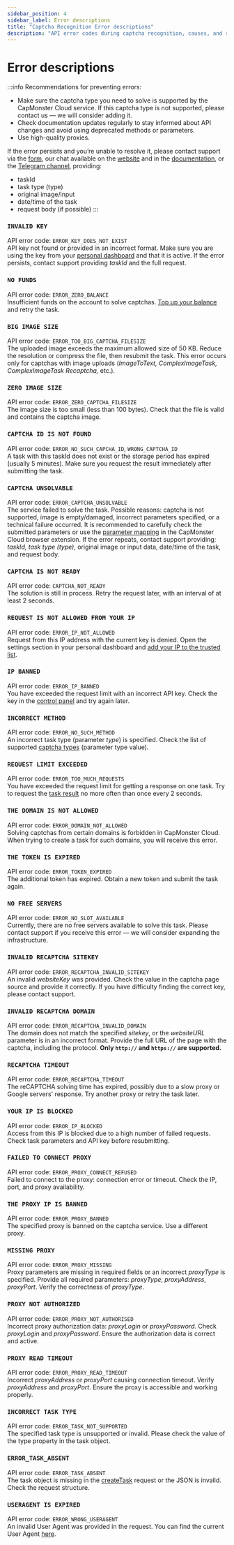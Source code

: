```yaml
---
sidebar_position: 4
sidebar_label: Error descriptions
title: "Captcha Recognition Error descriptions"
description: "API error codes during captcha recognition, causes, and recommendations to prevent errors when integrating the API for solving and bypassing captchas on the CapMonster Cloud service website!"
---
```


# Error descriptions

:::info 
Recommendations for preventing errors:
- Make sure the captcha type you need to solve is supported by the CapMonster Cloud service. If this captcha type is not supported, please contact us — we will consider adding it.
- Check documentation updates regularly to stay informed about API changes and avoid using deprecated methods or parameters.
- Use high-quality proxies.

If the error persists and you’re unable to resolve it, please contact support via the [form](https://helpdesk.zennolab.com/conversation/new), our chat available on the [website](https://capmonster.cloud/) and in the [documentation](https://docs.capmonster.cloud/), or the [Telegram channel](https://t.me/capmonstercloud), providing:

- taskId
- task type (type)
- original image/input
- date/time of the task
- request body (if possible)
:::


### `INVALID KEY`
API error code: `ERROR_KEY_DOES_NOT_EXIST` <br />
API key not found or provided in an incorrect format. Make sure you are using the key from your [personal dashboard](https://dash.capmonster.cloud/) and that it is active. If the error persists, contact support providing *taskId* and the full request.

### `NO FUNDS`
API error code: `ERROR_ZERO_BALANCE` <br />
Insufficient funds on the account to solve captchas. [Top up your balance](https://capmonster.cloud/SelectPaymentType) and retry the task.

### `BIG IMAGE SIZE`
API error code: `ERROR_TOO_BIG_CAPTCHA_FILESIZE` <br />
The uploaded image exceeds the maximum allowed size of 50 KB. Reduce the resolution or compress the file, then resubmit the task. This error occurs only for captchas with image uploads (*ImageToText, ComplexImageTask, ComplexImageTask Recaptcha,* etc.).

### `ZERO IMAGE SIZE`
API error code: `ERROR_ZERO_CAPTCHA_FILESIZE` <br />
The image size is too small (less than 100 bytes). Check that the file is valid and contains the captcha image.

### `CAPTCHA ID IS NOT FOUND`
API error code: `ERROR_NO_SUCH_CAPCHA_ID`, `WRONG_CAPTCHA_ID` <br />
A task with this taskId does not exist or the storage period has expired (usually 5 minutes). Make sure you request the result immediately after submitting the task.

### `CAPTCHA UNSOLVABLE`
API error code: `ERROR_CAPTCHA_UNSOLVABLE` <br />
The service failed to solve the task. Possible reasons: captcha is not supported, image is empty/damaged, incorrect parameters specified, or a technical failure occurred. It is recommended to carefully check the submitted parameters or use the [parameter mapping](https://docs.capmonster.cloud/docs/extension/extension-main/#captcha-parameter-mapping) in the CapMonster Cloud browser extension. If the error repeats, contact support providing: *taskId, task type (type)*, original image or input data, date/time of the task, and request body.

### `CAPTCHA IS NOT READY`
API error code: `CAPTCHA_NOT_READY` <br />
The solution is still in process. Retry the request later, with an interval of at least 2 seconds.

### `REQUEST IS NOT ALLOWED FROM YOUR IP`
API error code: `ERROR_IP_NOT_ALLOWED` <br />
Request from this IP address with the current key is denied. Open the settings section in your personal dashboard and [add your IP to the trusted list](https://dash.capmonster.cloud/Account/Settings).

### `IP BANNED`
API error code: `ERROR_IP_BANNED` <br />
You have exceeded the request limit with an incorrect API key. Check the key in the [control panel](https://dash.capmonster.cloud/) and try again later.

### `INCORRECT METHOD`
API error code: `ERROR_NO_SUCH_METHOD` <br />
An incorrect task type (parameter *type*) is specified. Check the list of supported [captcha types](https://docs.capmonster.cloud/docs/captchas/) (parameter type value).

### `REQUEST LIMIT EXCEEDED`
API error code: `ERROR_TOO_MUCH_REQUESTS` <br />
You have exceeded the request limit for getting a response on one task. Try to request the [task result](./methods/get-task-result.md) no more often than once every 2 seconds.

### `THE DOMAIN IS NOT ALLOWED`
API error code: `ERROR_DOMAIN_NOT_ALLOWED` <br />
Solving captchas from certain domains is forbidden in CapMonster Cloud. When trying to create a task for such domains, you will receive this error.

### `THE TOKEN IS EXPIRED`
API error code: `ERROR_TOKEN_EXPIRED` <br />
The additional token has expired. Obtain a new token and submit the task again.

### `NO FREE SERVERS`
API error code: `ERROR_NO_SLOT_AVAILABLE` <br />
Currently, there are no free servers available to solve this task. Please contact support if you receive this error — we will consider expanding the infrastructure.

### `INVALID RECAPTCHA SITEKEY`
API error code: `ERROR_RECAPTCHA_INVALID_SITEKEY` <br />
An invalid *websiteKey* was provided. Check the value in the captcha page source and provide it correctly. If you have difficulty finding the correct key, please contact support.

### `INVALID RECAPTCHA DOMAIN`
API error code: `ERROR_RECAPTCHA_INVALID_DOMAIN` <br />
The domain does not match the specified *sitekey*, or the *websiteURL* parameter is in an incorrect format. Provide the full URL of the page with the captcha, including the protocol. **Only `http://` and `https://` are supported.**

### `RECAPTCHA TIMEOUT`
API error code: `ERROR_RECAPTCHA_TIMEOUT` <br />
The reCAPTCHA solving time has expired, possibly due to a slow proxy or Google servers' response. Try another proxy or retry the task later.

### `YOUR IP IS BLOCKED`
API error code: `ERROR_IP_BLOCKED` <br />
Access from this IP is blocked due to a high number of failed requests. Check task parameters and API key before resubmitting.

### `FAILED TO CONNECT PROXY`
API error code: `ERROR_PROXY_CONNECT_REFUSED` <br />
Failed to connect to the proxy: connection error or timeout. Check the IP, port, and proxy availability.

### `THE PROXY IP IS BANNED`
API error code: `ERROR_PROXY_BANNED` <br />
The specified proxy is banned on the captcha service. Use a different proxy.

### `MISSING PROXY`
API error code: `ERROR_PROXY_MISSING`<br />
Proxy parameters are missing in required fields or an incorrect *proxyType* is specified. Provide all required parameters: *proxyType*, *proxyAddress*, *proxyPort*. Verify the correctness of *proxyType*.

### `PROXY NOT AUTHORIZED`
API error code: `ERROR_PROXY_NOT_AUTHORISED`<br />
Incorrect proxy authorization data: *proxyLogin* or *proxyPassword*. Check *proxyLogin* and *proxyPassword*. Ensure the authorization data is correct and active.

### `PROXY READ TIMEOUT`
API error code: `ERROR_PROXY_READ_TIMEOUT`<br />
Incorrect *proxyAddress* or *proxyPort* causing connection timeout. Verify *proxyAddress* and *proxyPort*. Ensure the proxy is accessible and working properly.

### `INCORRECT TASK TYPE`
API error code: `ERROR_TASK_NOT_SUPPORTED` <br />
The specified task type is unsupported or invalid. Please check the value of the type property in the task object.

### `ERROR_TASK_ABSENT`
API error code: `ERROR_TASK_ABSENT` <br />
The task object is missing in the [createTask](./methods/create-task.md) request or the JSON is invalid. Check the request structure.

### `USERAGENT IS EXPIRED`
API error code: `ERROR_WRONG_USERAGENT`<br />
An invalid User Agent was provided in the request. You can find the current User Agent [here](https://capmonster.cloud/api/useragent/actual).
